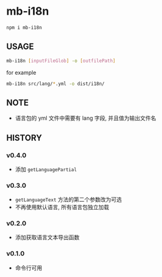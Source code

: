 # mb-i18n


```sh
npm i mb-i18n
```



## USAGE

```sh
mb-i18n [inputFileGlob] -o [outfilePath]
```

for example

```sh
mb-i18n src/lang/*.yml -o dist/i18n/
```


## NOTE

* 语言包的 yml 文件中需要有 lang 字段, 并且值为输出文件名


## HISTORY

### v0.4.0

* 添加 `getLanguagePartial`

### v0.3.0

* `getLanguageText` 方法的第二个参数改为可选
* 不再使用默认语言, 所有语言包独立加载

### v0.2.0

* 添加获取语言文本导出函数

### v0.1.0

* 命令行可用